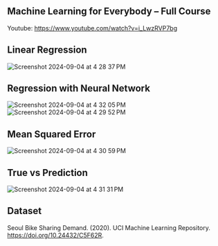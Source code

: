 ## Machine Learning for Everybody – Full Course
Youtube:  https://www.youtube.com/watch?v=i_LwzRVP7bg

## Linear Regression
![Screenshot 2024-09-04 at 4 28 37 PM](https://github.com/user-attachments/assets/6d2fd31a-0284-4bf6-b043-1d3e46e80e07)

## Regression with Neural Network
![Screenshot 2024-09-04 at 4 32 05 PM](https://github.com/user-attachments/assets/ab0312f8-85d8-4ba2-944a-ab5567c143ae)
![Screenshot 2024-09-04 at 4 29 52 PM](https://github.com/user-attachments/assets/8de69fd7-3373-452b-b764-df0b209946b2)

## Mean Squared Error
![Screenshot 2024-09-04 at 4 30 59 PM](https://github.com/user-attachments/assets/342184d8-7e98-457c-a551-06b3349773df)

## True vs Prediction
![Screenshot 2024-09-04 at 4 31 31 PM](https://github.com/user-attachments/assets/1dbd81aa-a3e0-4912-bc64-dd6426be4335)

## Dataset
Seoul Bike Sharing Demand. (2020). UCI Machine Learning Repository. https://doi.org/10.24432/C5F62R.




